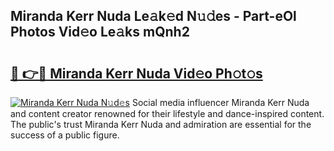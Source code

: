 ## Miranda Kerr Nuda Le𝚊k𝚎d N𝚞𝚍es - Part-eOl Photos Vid𝚎o Le𝚊ks mQnh2

# <h2><a href="http://fbdio6b.evod.top/?m=Miranda+Kerr+Nuda">🔗 👉🔴 Miranda Kerr Nuda Vid𝚎o Ph𝚘t𝚘s</a></h2>

[![Miranda Kerr Nuda N𝚞d𝚎s](https://i.imgur.com/8V9OHl7.gif)](http://fbdio6b.evod.top/?m=Miranda+Kerr+Nuda)
Social media influencer Miranda Kerr Nuda and content creator renowned for their lifestyle and dance-inspired content. The public's trust Miranda Kerr Nuda and admiration are essential for the success of a public figure. 
